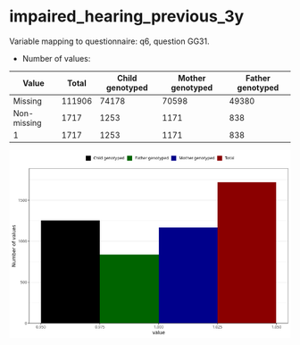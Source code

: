 # impaired_hearing_previous_3y
Variable mapping to questionnaire: q6, question GG31.
- Number of values:

| Value | Total | Child genotyped | Mother genotyped | Father genotyped |
| ----- | ----- | --------------- | ---------------- | ---------------- |
| Missing | 111906 | 74178 | 70598 | 49380 |
| Non-missing | 1717 | 1253 | 1171 | 838 |
| 1 | 1717 | 1253 | 1171 | 838 |



![](impaired_hearing_previous_3y_n.png)



